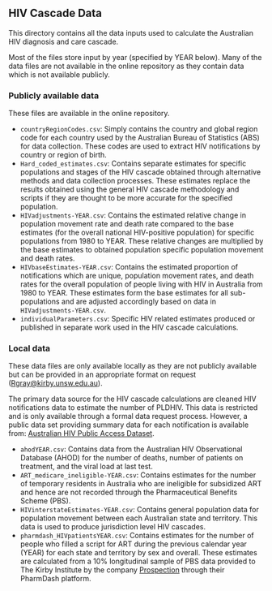 ## HIV Cascade Data ##

This directory contains all the data inputs used to calculate the Australian HIV diagnosis and care cascade.

Most of the files store input by year (specified by YEAR below). Many of the data files are not available in the online repository as they contain data which is not available publicly. 

### Publicly available data ####

These files are available in the online repository. 

- `countryRegionCodes.csv`: Simply contains the country and global region code for each country used by the Australian Bureau of Statistics (ABS) for data collection. These codes are used to extract HIV notifications by country or region of birth.  
- `Hard_coded_estimates.csv`: Contains separate estimates for specific populations and stages of the HIV cascade obtained through alternative methods and data collection processes. These estimates replace the results obtained using the general HIV cascade methodology and scripts if they are thought to be more accurate for the specified population. 
- `HIVadjustments-YEAR.csv`: Contains the estimated relative change in population movement rate and death rate compared to the base estimates (for the overall national HIV-positive population) for specific populations from 1980 to YEAR. These relative changes are multiplied by the base estimates to obtained population specific population movement and death rates. 
- `HIVbaseEstimates-YEAR.csv`: Contains the estimated proportion of notifications which are unique, population movement rates, and death rates for the overall population of people living with HIV in Australia from 1980 to YEAR. These estimates form the base estimates for all sub-populations and are adjusted accordingly based on data in `HIVadjustments-YEAR.csv`. 
- `individualParameters.csv`: Specific HIV related estimates produced or published in separate work used in the HIV cascade calculations. 

### Local data ###

These data files are only available locally as they are not publicly available but can be provided in an appropriate format on request (Rgray@kirby.unsw.edu.au). 

The primary data source for the HIV cascade calculations are cleaned HIV notifications data to estimate the number of PLDHIV. This data is restricted and is only available through a formal data request process. However, a public data set providing summary data for each notification is available from: [Australian HIV Public Access Dataset](https://kirby.unsw.edu.au/report-type/australian-hiv-public-access-datasets).
  
- `ahodYEAR.csv`: Contains data from the Australian HIV Observational Database (AHOD) for the number of deaths, number of patients on treatment, and the viral load at last test. 
- `ART_medicare_ineligible-YEAR.csv`: Contains estimates for the number of temporary residents in Australia who are ineligible for subsidized ART and hence are not recorded through the Pharmaceutical Benefits Scheme (PBS).
- `HIVinterstateEstimates-YEAR.csv`: Contains general population data for population movement between each Australian state and territory. This data is used to produce jurisdiction level HIV cascades. 
- `pharmdash_HIVpatientsYEAR.csv`: Contains estimates for the number of people who filled a script for ART during the previous calendar year (YEAR) for each state and territory by sex and overall. These estimates are calculated from a 10% longitudinal sample of PBS data provided to The Kirby Institute by the company [Prospection](https://www.prospection.com.au/) through their PharmDash platform. 

